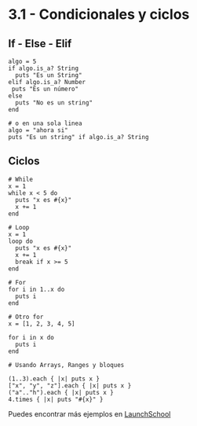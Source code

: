 # 3.1 - Condicionales y ciclos

## If - Else - Elif

```(ruby)
algo = 5
if algo.is_a? String
  puts "Es un String"
elif algo.is_a? Number
 puts "Es un número"
else
  puts "No es un string"
end

# o en una sola linea
algo = "ahora si"
puts "Es un string" if algo.is_a? String
```

## Ciclos

```(ruby)
# While
x = 1
while x < 5 do
  puts "x es #{x}"
  x += 1
end

# Loop
x = 1
loop do
  puts "x es #{x}"
  x += 1
  break if x >= 5
end

# For
for i in 1..x do
  puts i
end

# Otro for
x = [1, 2, 3, 4, 5]

for i in x do
  puts i
end

# Usando Arrays, Ranges y bloques

(1..3).each { |x| puts x }
["x", "y", "z"].each { |x| puts x }
("a".."h").each { |x| puts x }
4.times { |x| puts "#{x}" }
```

Puedes encontrar más ejemplos en
[LaunchSchool](https://launchschool.com/books/ruby/read/loops_iterators)
